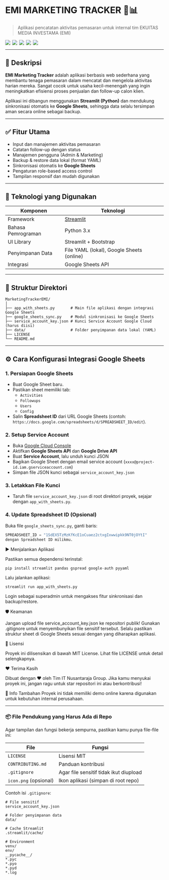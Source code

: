 # EMI MARKETING TRACKER 💼📊  
> Aplikasi pencatatan aktivitas pemasaran untuk internal tim EKUITAS MEDIA INVESTAMA (EMI)

<div style="display: flex; gap: 6px;">
  <span><img src="https://img.shields.io/badge/license-MIT-blue?style=flat-square" /></span>
  <span><img src="https://img.shields.io/github/last-commit/nusantaraja/MarketingTrackerEMI?color=green&style=flat-square" /></span>
  <span><img src="https://img.shields.io/github/repo-size/nusantaraja/MarketingTrackerEMI?style=flat-square" /></span>
  <span><img src="https://img.shields.io/github/stars/nusantaraja/MarketingTrackerEMI?style=flat-square&logo=github" /></span>
  <span><img src="https://img.shields.io/badge/contributions-welcome-brightgreen?style=flat-square" /></span>
</div>


---

## 🎯 Deskripsi 

**EMI Marketing Tracker** adalah aplikasi berbasis web sederhana yang membantu tenaga pemasaran dalam mencatat dan mengelola aktivitas harian mereka. Sangat cocok untuk usaha kecil-menengah yang ingin meningkatkan efisiensi proses penjualan dan follow-up calon klien.

Aplikasi ini dibangun menggunakan **Streamlit (Python)** dan mendukung sinkronisasi otomatis ke **Google Sheets**, sehingga data selalu tersimpan aman secara online sebagai backup.

---

## ✅ Fitur Utama

- Input dan manajemen aktivitas pemasaran  
- Catatan follow-up dengan status  
- Manajemen pengguna (Admin & Marketing)  
- Backup & restore data lokal (format YAML)  
- Sinkronisasi otomatis ke **Google Sheets**  
- Pengaturan role-based access control  
- Tampilan responsif dan mudah digunakan  

---

## 🔧 Teknologi yang Digunakan

| Komponen        | Teknologi                |
|----------------|--------------------------|
| Framework      | [Streamlit](https://streamlit.io)  |
| Bahasa Pemrograman | Python 3.x              |
| UI Library     | Streamlit + Bootstrap    |
| Penyimpanan Data | File YAML (lokal), Google Sheets (online) |
| Integrasi      | Google Sheets API        |

---

## 📁 Struktur Direktori
```text
MarketingTrackerEMI/
│
├── app_with_sheets.py       # Main file aplikasi dengan integrasi Google Sheets
├── google_sheets_sync.py    # Modul sinkronisasi ke Google Sheets
├── service_account_key.json # Kunci Service Account Google Cloud (harus diisi)
├── data/                    # Folder penyimpanan data lokal (YAML)
├── LICENSE
└── README.md
```

---

## ⚙️ Cara Konfigurasi Integrasi Google Sheets

### 1. Persiapan Google Sheets

- Buat Google Sheet baru.
- Pastikan sheet memiliki tab:
  - `Activities`
  - `Followups`
  - `Users`
  - `Config`
- Salin **Spreadsheet ID** dari URL Google Sheets (contoh: `https://docs.google.com/spreadsheets/d/SPREADSHEET_ID/edit`). 

### 2. Setup Service Account

- Buka [Google Cloud Console](https://console.cloud.google.com/) 
- Aktifkan **Google Sheets API** dan **Google Drive API**
- Buat **Service Account**, lalu unduh kunci JSON
- Bagikan Google Sheet dengan email service account (`xxxx@project-id.iam.gserviceaccount.com`)
- Simpan file JSON kunci sebagai `service_account_key.json`

### 3. Letakkan File Kunci

- Taruh file `service_account_key.json` di root direktori proyek, sejajar dengan `app_with_sheets.py`.

### 4. Update Spreadsheet ID (Opsional)

Buka file `google_sheets_sync.py`, ganti baris:

```python
SPREADSHEET_ID = "1SdEX5TzMzKfKcE1oCuaez2ctxgIxwwipkk9NT0jOYtI"
dengan Spreadsheet ID milikmu.
```

▶️ Menjalankan Aplikasi

Pastikan semua dependensi terinstal:

```python
pip install streamlit pandas gspread google-auth pyyaml
```

Lalu jalankan aplikasi:

```
streamlit run app_with_sheets.py
```

Login sebagai superadmin untuk mengakses fitur sinkronisasi dan backup/restore.



🛡️ Keamanan

Jangan upload file service_account_key.json ke repositori publik!
Gunakan .gitignore untuk menyembunyikan file sensitif tersebut.
Selalu pastikan struktur sheet di Google Sheets sesuai dengan yang diharapkan aplikasi.


📄 Lisensi

Proyek ini dilisensikan di bawah MIT License. Lihat file LICENSE untuk detail selengkapnya.


❤️ Terima Kasih

Dibuat dengan ❤️ oleh Tim IT Nusantaraja Group. 
Jika kamu menyukai proyek ini, jangan ragu untuk star repositori ini atau berkontribusi!

📢 Info Tambahan
Proyek ini tidak memiliki demo online karena digunakan untuk kebutuhan internal perusahaan. 


---

### 📦 File Pendukung yang Harus Ada di Repo

Agar tampilan dan fungsi bekerja sempurna, pastikan kamu punya file-file ini:

| File                  | Fungsi |
|-----------------------|--------|
| `LICENSE`             | Lisensi MIT |
| `CONTRIBUTING.md`     | Panduan kontribusi |
| `.gitignore`          | Agar file sensitif tidak ikut diupload |
| `icon.png` (opsional) | Ikon aplikasi (simpan di root repo) |

Contoh isi `.gitignore`:

```text
# File sensitif
service_account_key.json

# Folder penyimpanan data
data/

# Cache Streamlit
.streamlit/cache/

# Environment
venv/
env/
__pycache__/
*.pyc
*.pyo
*.pyd
*.log